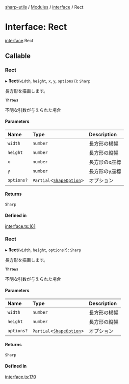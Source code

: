 [sharp-utils](../README.md) / [Modules](../modules.md) / [interface](../modules/interface.md) / Rect

# Interface: Rect

[interface](../modules/interface.md).Rect

## Callable

### Rect

▸ **Rect**(`width`, `height`, `x`, `y`, `options?`): `Sharp`

長方形を描画します。

**`Throws`**

不明な引数が与えられた場合

#### Parameters

| Name | Type | Description |
| :------ | :------ | :------ |
| `width` | `number` | 長方形の横幅 |
| `height` | `number` | 長方形の縦幅 |
| `x` | `number` | 長方形のx座標 |
| `y` | `number` | 長方形のy座標 |
| `options?` | `Partial`<[`ShapeOption`](interface.ShapeOption.md)\> | オプション |

#### Returns

`Sharp`

#### Defined in

[interface.ts:161](https://github.com/Manju2367/sharpUtils/blob/27aec64/interface.ts#L161)

### Rect

▸ **Rect**(`width`, `height`, `options?`): `Sharp`

長方形を描画します。

**`Throws`**

不明な引数が与えられた場合

#### Parameters

| Name | Type | Description |
| :------ | :------ | :------ |
| `width` | `number` | 長方形の横幅 |
| `height` | `number` | 長方形の縦幅 |
| `options?` | `Partial`<[`ShapeOption`](interface.ShapeOption.md)\> | オプション |

#### Returns

`Sharp`

#### Defined in

[interface.ts:170](https://github.com/Manju2367/sharpUtils/blob/27aec64/interface.ts#L170)
